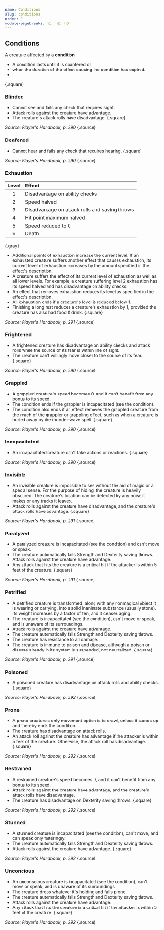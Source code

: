 ```yaml
---
name: Conditions
slug: conditions
order: 1
module-pagebreaks: h1, h2, h3
---
```

## Conditions
A creature affected by a **condition**
 - A condition lasts until it is countered or 
 - when the duration of the effect causing the condition has expired.
 -  
{.square}

### Blinded
- Cannot see and fails any check that requires sight.
- Attack rolls against the creature have advantage.
- The creature's attack rolls have disadvantage.
{.square}

 *Source: Player's Handbook, p. 290* {.source}

### Deafened
- Cannot hear and fails any check that requires hearing.
{.square}

 *Source: Player's Handbook, p. 290* {.source}

### Exhaustion
|Level| Effect |
|:---:|:-----------------------------------------------|
|  1  | Disadvantage on ability checks                 |
|  2  | Speed halved                                   |
|  3  | Disadvantage on attack rolls and saving throws |
|  4  | Hit point maximum halved                       |
|  5  | Speed reduced to 0                             |
|  6  | Death                                          |
{.gray}

- Additional points of exhaustion increase the current level.
If an exhausted creature suffers another effect that causes exhaustion, its current level of exhaustion increases by the amount specified in the effect's description.
- A creature suffers the effect of its current level of exhaustion as well as all lower levels. For example, a creature suffering level 2 exhaustion has its speed halved and has disadvantage on ability checks.
- An effect that removes exhaustion reduces its level as specified in the effect's description.
- All exhaustion ends if a creature's level is reduced below 1.
- Finishing a long rest reduces a creature's exhaustion by 1, provided the creature has also had food & drink.
{.square}

 *Source: Player's Handbook, p. 291* {.source}

### Frightened
- A frightened creature has disadvantage on ability checks and attack rolls while the source of its fear is within line of sight.
- The creature can't willingly move closer to the source of its fear.
{.square}

 *Source: Player's Handbook, p. 290* {.source}

### Grappled
- A grappled creature's speed becomes 0, and it can't benefit from any bonus to its speed.
- The condition ends if the grappler is incapacitated (see the condition).
- The condition also ends if an effect removes the grappled creature from the reach of the grappler or grappling effect, such as when a creature is hurled away by the thunder-wave spell.
{.square}

 *Source: Player's Handbook, p. 290* {.source}

 ### Incapacitated
- An incapacitated creature can't take actions or reactions.
{.square}

 *Source: Player's Handbook, p. 290* {.source}

### Invisible
- An invisible creature is impossible to see without the aid of magic or a special sense. For the purpose of hiding, the creature is heavily obscured. The creature's location can be detected by any noise it makes or any tracks it leaves.
- Attack rolls against the creature have disadvantage, and the creature's attack rolls have advantage.
{.square}

 *Source: Player's Handbook, p. 291* {.source}

### Paralyzed
- A paralyzed creature is incapacitated (see the condition) and can't move or speak.
- The creature automatically fails Strength and Dexterity saving throws. Attack rolls against the creature have advantage.
- Any attack that hits the creature is a critical hit if the attacker is within 5 feet of the creature.
{.square}

 *Source: Player's Handbook, p. 291* {.source}

### Petrified
- A petrified creature is transformed, along with any nonmagical object it is wearing or carrying, into a solid inanimate substance (usually stone). Its weight increases by a factor of ten, and it ceases aging.
- The creature is incapacitated (see the condition), can't move or speak, and is unaware of its surroundings.
- Attack rolls against the creature have advantage.
- The creature automatically fails Strength and Dexterity saving throws.
- The creature has resistance to all damage.
- The creature is immune to poison and disease, although a poison or disease already in its system is suspended, not neutralized.
{.square}

 *Source: Player's Handbook, p. 291* {.source}

### Poisoned
- A poisoned creature has disadvantage on attack rolls and ability checks.
{.square}

 *Source: Player's Handbook, p. 292* {.source}

### Prone
- A prone creature's only movement option is to crawl, unless it stands up and thereby ends the condition.
- The creature has disadvantage on attack rolls.
- An attack roll against the creature has advantage if the attacker is within 5 feet of the creature. Otherwise, the attack roll has disadvantage.
{.square}

 *Source: Player's Handbook, p. 292* {.source}

### Restrained
- A restrained creature's speed becomes 0, and it can't benefit from any bonus to its speed.
- Attack rolls against the creature have advantage, and the creature's attack rolls have disadvantage.
- The creature has disadvantage on Dexterity saving throws.
{.square}

 *Source: Player's Handbook, p. 292* {.source}

### Stunned
- A stunned creature is incapacitated (see the condition), can't move, and can speak only falteringly.
- The creature automatically fails Strength and Dexterity saving throws.
- Attack rolls against the creature have advantage.
{.square}

 *Source: Player's Handbook, p. 292* {.source}

### Unconcious
- An unconscious creature is incapacitated (see the condition), can't move or speak, and is unaware of its surroundings
- The creature drops whatever it's holding and falls prone.
- The creature automatically fails Strength and Dexterity saving throws.
- Attack rolls against the creature have advantage.
- Any attack that hits the creature is a critical hit if the attacker is within 5 feet of the creature.
{.square}

 *Source: Player's Handbook, p. 292* {.source}
